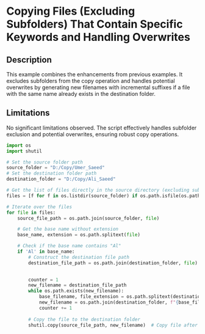 # Copying Files (Excluding Subfolders) That Contain Specific Keywords and Handling Overwrites

## Description

This example combines the enhancements from previous examples. It excludes subfolders from the copy operation and handles potential overwrites by generating new filenames with incremental suffixes if a file with the same name already exists in the destination folder.

## Limitations

No significant limitations observed. The script effectively handles subfolder exclusion and potential overwrites, ensuring robust copy operations.


```python
import os
import shutil

# Set the source folder path
source_folder = "D:/Copy/Umer_Saeed"
# Set the destination folder path
destination_folder = "D:/Copy/Ali_Saeed"

# Get the list of files directly in the source directory (excluding subdirectories)
files = [f for f in os.listdir(source_folder) if os.path.isfile(os.path.join(source_folder, f))]

# Iterate over the files
for file in files:
    source_file_path = os.path.join(source_folder, file)

    # Get the base name without extension
    base_name, extension = os.path.splitext(file)

    # Check if the base name contains "Al"
    if 'Al' in base_name:
        # Construct the destination file path
        destination_file_path = os.path.join(destination_folder, file)

        
        counter = 1
        new_filename = destination_file_path
        while os.path.exists(new_filename):
            base_filename, file_extension = os.path.splitext(destination_file_path)
            new_filename = os.path.join(destination_folder, f"{base_filename}_{counter}{file_extension}")
            counter += 1
        
        # Copy the file to the destination folder
        shutil.copy(source_file_path, new_filename)  # Copy file after applying renaming logic
```
